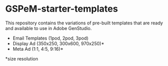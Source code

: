# GSPeM-starter-templates

This repository contains the variations of pre-built templates that are ready and available to use in Adobe GenStudio.

- Email Templates (1pod, 2pod, 3pod)
- Display Ad (350x250, 300x600, 970x250)*
- Meta Ad (1:1, 4:5, 9:16)*

*size resolution
